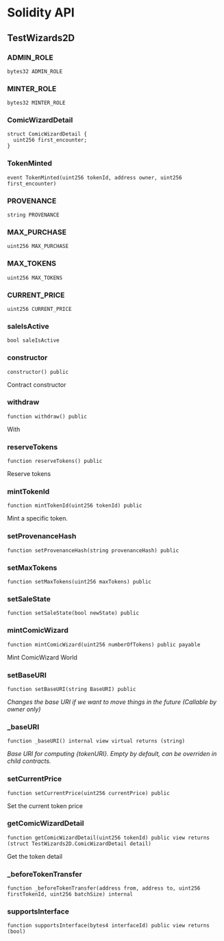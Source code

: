 # Solidity API

## TestWizards2D

### ADMIN_ROLE

```solidity
bytes32 ADMIN_ROLE
```

### MINTER_ROLE

```solidity
bytes32 MINTER_ROLE
```

### ComicWizardDetail

```solidity
struct ComicWizardDetail {
  uint256 first_encounter;
}
```

### TokenMinted

```solidity
event TokenMinted(uint256 tokenId, address owner, uint256 first_encounter)
```

### PROVENANCE

```solidity
string PROVENANCE
```

### MAX_PURCHASE

```solidity
uint256 MAX_PURCHASE
```

### MAX_TOKENS

```solidity
uint256 MAX_TOKENS
```

### CURRENT_PRICE

```solidity
uint256 CURRENT_PRICE
```

### saleIsActive

```solidity
bool saleIsActive
```

### constructor

```solidity
constructor() public
```

Contract constructor

### withdraw

```solidity
function withdraw() public
```

With

### reserveTokens

```solidity
function reserveTokens() public
```

Reserve tokens

### mintTokenId

```solidity
function mintTokenId(uint256 tokenId) public
```

Mint a specific token.

### setProvenanceHash

```solidity
function setProvenanceHash(string provenanceHash) public
```

### setMaxTokens

```solidity
function setMaxTokens(uint256 maxTokens) public
```

### setSaleState

```solidity
function setSaleState(bool newState) public
```

### mintComicWizard

```solidity
function mintComicWizard(uint256 numberOfTokens) public payable
```

Mint ComicWizard World

### setBaseURI

```solidity
function setBaseURI(string BaseURI) public
```

_Changes the base URI if we want to move things in the future (Callable by owner only)_

### _baseURI

```solidity
function _baseURI() internal view virtual returns (string)
```

_Base URI for computing {tokenURI}. Empty by default, can be overriden
in child contracts._

### setCurrentPrice

```solidity
function setCurrentPrice(uint256 currentPrice) public
```

Set the current token price

### getComicWizardDetail

```solidity
function getComicWizardDetail(uint256 tokenId) public view returns (struct TestWizards2D.ComicWizardDetail detail)
```

Get the token detail

### _beforeTokenTransfer

```solidity
function _beforeTokenTransfer(address from, address to, uint256 firstTokenId, uint256 batchSize) internal
```

### supportsInterface

```solidity
function supportsInterface(bytes4 interfaceId) public view returns (bool)
```

